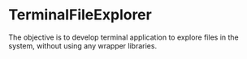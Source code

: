 # TerminalFileExplorer
The objective is to develop terminal application to explore files in the system, without using any wrapper libraries.
